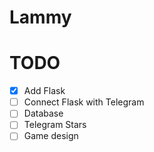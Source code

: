 # Lammy
# TODO
- [x] Add Flask
- [ ] Connect Flask with Telegram
- [ ] Database
- [ ] Telegram Stars
- [ ] Game design
